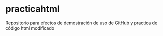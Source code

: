 # practicahtml
Repositorio para efectos de demostración de uso de GitHub y practica de código html 
modificado
